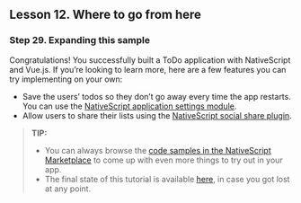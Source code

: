 ## Lesson 12. Where to go from here

### Step 29. Expanding this sample

Congratulations! You successfully built a ToDo application with NativeScript and Vue.js. If you’re looking to learn more, here are a few features you can try implementing on your own:

* Save the users’ todos so they don’t go away every time the app restarts. You can use the [NativeScript application settings module](https://docs.nativescript.org/ns-framework-modules/application-settings).
* Allow users to share their lists using the [NativeScript social share plugin](https://market.nativescript.org/plugins/nativescript-social-share).

> **TIP:**
> * You can always browse the [code samples in the NativeScript Marketplace](https://market.nativescript.org/?tab=samples&framework=all_frameworks&category=all_samples) to come up with even more things to try out in your app.
> * The final state of this tutorial is available [here](https://play.nativescript.org/?template=play-vue&id=7hlv5q&v=120), in case you got lost at any point.
